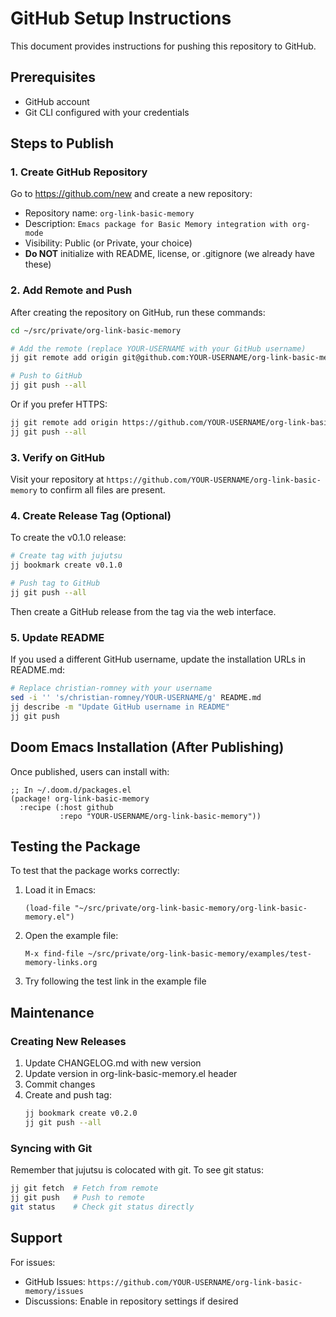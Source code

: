 # GitHub Setup Instructions

This document provides instructions for pushing this repository to GitHub.

## Prerequisites

- GitHub account
- Git CLI configured with your credentials

## Steps to Publish

### 1. Create GitHub Repository

Go to https://github.com/new and create a new repository:

- Repository name: `org-link-basic-memory`
- Description: `Emacs package for Basic Memory integration with org-mode`
- Visibility: Public (or Private, your choice)
- **Do NOT** initialize with README, license, or .gitignore (we already have these)

### 2. Add Remote and Push

After creating the repository on GitHub, run these commands:

```bash
cd ~/src/private/org-link-basic-memory

# Add the remote (replace YOUR-USERNAME with your GitHub username)
jj git remote add origin git@github.com:YOUR-USERNAME/org-link-basic-memory.git

# Push to GitHub
jj git push --all
```

Or if you prefer HTTPS:

```bash
jj git remote add origin https://github.com/YOUR-USERNAME/org-link-basic-memory.git
jj git push --all
```

### 3. Verify on GitHub

Visit your repository at `https://github.com/YOUR-USERNAME/org-link-basic-memory` to confirm all files are present.

### 4. Create Release Tag (Optional)

To create the v0.1.0 release:

```bash
# Create tag with jujutsu
jj bookmark create v0.1.0

# Push tag to GitHub
jj git push --all
```

Then create a GitHub release from the tag via the web interface.

### 5. Update README

If you used a different GitHub username, update the installation URLs in README.md:

```bash
# Replace christian-romney with your username
sed -i '' 's/christian-romney/YOUR-USERNAME/g' README.md
jj describe -m "Update GitHub username in README"
jj git push
```

## Doom Emacs Installation (After Publishing)

Once published, users can install with:

```elisp
;; In ~/.doom.d/packages.el
(package! org-link-basic-memory
  :recipe (:host github
           :repo "YOUR-USERNAME/org-link-basic-memory"))
```

## Testing the Package

To test that the package works correctly:

1. Load it in Emacs:
   ```elisp
   (load-file "~/src/private/org-link-basic-memory/org-link-basic-memory.el")
   ```

2. Open the example file:
   ```
   M-x find-file ~/src/private/org-link-basic-memory/examples/test-memory-links.org
   ```

3. Try following the test link in the example file

## Maintenance

### Creating New Releases

1. Update CHANGELOG.md with new version
2. Update version in org-link-basic-memory.el header
3. Commit changes
4. Create and push tag:
   ```bash
   jj bookmark create v0.2.0
   jj git push --all
   ```

### Syncing with Git

Remember that jujutsu is colocated with git. To see git status:

```bash
jj git fetch  # Fetch from remote
jj git push   # Push to remote
git status    # Check git status directly
```

## Support

For issues:
- GitHub Issues: `https://github.com/YOUR-USERNAME/org-link-basic-memory/issues`
- Discussions: Enable in repository settings if desired
